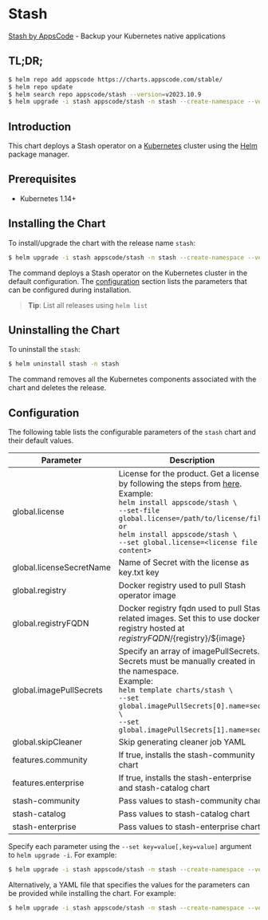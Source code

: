 # Stash

[Stash by AppsCode](https://github.com/stashed/stash) - Backup your Kubernetes native applications

## TL;DR;

```bash
$ helm repo add appscode https://charts.appscode.com/stable/
$ helm repo update
$ helm search repo appscode/stash --version=v2023.10.9
$ helm upgrade -i stash appscode/stash -n stash --create-namespace --version=v2023.10.9
```

## Introduction

This chart deploys a Stash operator on a [Kubernetes](http://kubernetes.io) cluster using the [Helm](https://helm.sh) package manager.

## Prerequisites

- Kubernetes 1.14+

## Installing the Chart

To install/upgrade the chart with the release name `stash`:

```bash
$ helm upgrade -i stash appscode/stash -n stash --create-namespace --version=v2023.10.9
```

The command deploys a Stash operator on the Kubernetes cluster in the default configuration. The [configuration](#configuration) section lists the parameters that can be configured during installation.

> **Tip**: List all releases using `helm list`

## Uninstalling the Chart

To uninstall the `stash`:

```bash
$ helm uninstall stash -n stash
```

The command removes all the Kubernetes components associated with the chart and deletes the release.

## Configuration

The following table lists the configurable parameters of the `stash` chart and their default values.

|        Parameter         |                                                                                                                                                                            Description                                                                                                                                                                             |      Default       |
|--------------------------|--------------------------------------------------------------------------------------------------------------------------------------------------------------------------------------------------------------------------------------------------------------------------------------------------------------------------------------------------------------------|--------------------|
| global.license           | License for the product. Get a license by following the steps from [here](https://stash.run/docs/latest/setup/install/enterprise#get-a-trial-license). <br> Example: <br> `helm install appscode/stash \` <br> `--set-file global.license=/path/to/license/file` <br> `or` <br> `helm install appscode/stash \` <br> `--set global.license=<license file content>` | <code>""</code>    |
| global.licenseSecretName | Name of Secret with the license as key.txt key                                                                                                                                                                                                                                                                                                                     | <code>""</code>    |
| global.registry          | Docker registry used to pull Stash operator image                                                                                                                                                                                                                                                                                                                  | <code>""</code>    |
| global.registryFQDN      | Docker registry fqdn used to pull Stash related images. Set this to use docker registry hosted at ${registryFQDN}/${registry}/${image}                                                                                                                                                                                                                             | <code>""</code>    |
| global.imagePullSecrets  | Specify an array of imagePullSecrets. Secrets must be manually created in the namespace. <br> Example: <br> `helm template charts/stash \` <br> `--set global.imagePullSecrets[0].name=sec0 \` <br> `--set global.imagePullSecrets[1].name=sec1`                                                                                                                   | <code>[]</code>    |
| global.skipCleaner       | Skip generating cleaner job YAML                                                                                                                                                                                                                                                                                                                                   | <code>false</code> |
| features.community       | If true, installs the stash-community chart                                                                                                                                                                                                                                                                                                                        | <code>false</code> |
| features.enterprise      | If true, installs the stash-enterprise and stash-catalog chart                                                                                                                                                                                                                                                                                                     | <code>false</code> |
| stash-community          | Pass values to stash-community chart                                                                                                                                                                                                                                                                                                                               | <code>{}</code>    |
| stash-catalog            | Pass values to stash-catalog chart                                                                                                                                                                                                                                                                                                                                 | <code>{}</code>    |
| stash-enterprise         | Pass values to stash-enterprise chart                                                                                                                                                                                                                                                                                                                              | <code>{}</code>    |


Specify each parameter using the `--set key=value[,key=value]` argument to `helm upgrade -i`. For example:

```bash
$ helm upgrade -i stash appscode/stash -n stash --create-namespace --version=v2023.10.9 --set global.registry=stashed
```

Alternatively, a YAML file that specifies the values for the parameters can be provided while
installing the chart. For example:

```bash
$ helm upgrade -i stash appscode/stash -n stash --create-namespace --version=v2023.10.9 --values values.yaml
```
